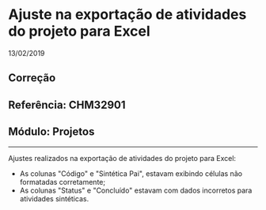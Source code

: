 # Ajuste na exportação de atividades do projeto para Excel
13/02/2019
## Correção
## Referência: CHM32901
## Módulo: Projetos
***

Ajustes realizados na exportação de atividades do projeto para Excel:

* As colunas "Código" e "Sintética Pai", estavam exibindo células não formatadas corretamente;
* As colunas "Status" e "Concluído" estavam com dados incorretos para atividades sintéticas.